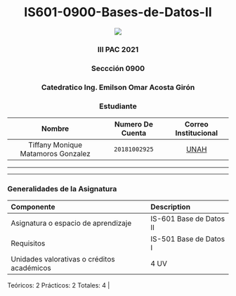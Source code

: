 <div align="center">
  <h1 >IS601-0900-Bases-de-Datos-II</h1>
    <img src="https://blog.krowdy.com/hs-fs/hubfs/Campa%C3%B1a%201%20-%20Noviembre%202019/Blogpost/Im%C3%A1genes/base-de-datos-para-proceso-de-seleccion.jpg?width=842&name=base-de-datos-para-proceso-de-seleccion.jpg"> </img> 
    
<!-- Encabezado -->
### III PAC 2021  
### Seccción 0900
### Catedratico **Ing. Emilson Omar Acosta Girón**

### Estudiante 
| Nombre | Numero De Cuenta | Correo Institucional |
|:-------------:| :-----:|:-----:|
| Tiffany Monique Matamoros Gonzalez | `20181002925` | [UNAH](mailto:tiffany.matamoros@unah.hn) |

</div>

_______
_______

### Generalidades de la Asignatura

| Componente    | Description                |
| :-------- | :------------------------- |
| Asignatura o espacio de aprendizaje  | IS-601 Base de Datos II |
|Requisitos| IS-501 Base de Datos I
|Unidades valorativas o créditos académicos| 4 UV
Teóricos: 2
Prácticos: 2
Totales: 4
|
